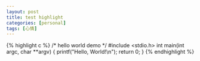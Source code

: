 ```yaml
---
layout: post
title: test highlight
categories: [personal]
tags: [心情]
---
```


{% highlight c %}
/* hello world demo */
#include <stdio.h>
int main(int argc, char **argv)
{
    printf("Hello, World!\n");
    return 0;
}
{% endhighlight %}
